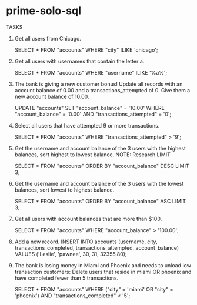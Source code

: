 # prime-solo-sql

TASKS

1. Get all users from Chicago.

    SELECT * FROM "accounts" WHERE "city" ILIKE 'chicago';

2. Get all users with usernames that contain the letter a.

    SELECT * FROM "accounts" WHERE "username" ILIKE '%a%';

3. The bank is giving a new customer bonus! Update all records with an account balance of 0.00 and a transactions_attempted of 0. Give them a new account balance of 10.00.

    UPDATE "accounts" SET "account_balance" = '10.00' WHERE "account_balance" = '0.00' AND "transactions_attempted" = '0';

4. Select all users that have attempted 9 or more transactions.

    SELECT * FROM "accounts" WHERE "transactions_attempted" > '9';

5. Get the username and account balance of the 3 users with the highest balances, sort highest to lowest balance. NOTE: Research LIMIT

    SELECT * FROM "accounts" ORDER BY "account_balance" DESC
    LIMIT 3;

6. Get the username and account balance of the 3 users with the lowest balances, sort lowest to highest balance.

    SELECT * FROM "accounts" ORDER BY "account_balance" ASC
    LIMIT 3;

7. Get all users with account balances that are more than $100.

    SELECT * FROM "accounts" WHERE "account_balance" > '100.00';

8. Add a new record.
    INSERT INTO accounts (username, city, transactions_completed, transactions_attempted, account_balance) VALUES ('Leslie', 'pawnee', 30, 31, 32355.80);

9. The bank is losing money in Miami and Phoenix and needs to unload low transaction customers: Delete users that reside in miami OR phoenix and have completed fewer than 5 transactions.

    SELECT * FROM "accounts" WHERE ("city" = 'miami' OR "city" = 'phoenix') AND "transactions_completed" < '5';



